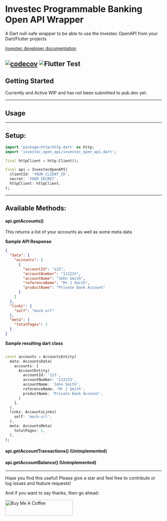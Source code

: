 # Investec Programmable Banking Open API Wrapper

A Dart null-safe wrapper to be able to use the Investec OpenAPI from your Dart/Flutter projects

[Investec developer documentation](https://developer.investec.com/programmable-banking/#programmable-banking)

[![codecov](https://codecov.io/gh/RemeJuan/investec_open_api_dart/branch/master/graph/badge.svg?token=3T9DEDF1VT)](https://codecov.io/gh/RemeJuan/investec_open_api_dart)
![Flutter Test](https://github.com/RemeJuan/investec_open_api_dart/workflows/Flutter%20Test/badge.svg?branch=master)
---

## Getting Started

Currently and Active WIP and has not been submitted to pub.dev yet.

---

## Usage

---

## Setup:

```dart
import 'package:http/http.dart' as http;
import 'investec_open_api/investec_open_api.dart';

final httpClient = http.Client();

final api = InvestecOpenAPI(
  clientId: 'YOUR_CLIENT_ID',
  secret: 'YOUR_SECRET',
  httpClient: httpClient,
);
```

---

## Available Methods:

#### api.getAccounts()

This returns a list of your accounts as well as some meta data

**Sample API Response**

```json
{
  "data": {
    "accounts": [
      {
        "accountId": "123",
        "accountNumber": "112233",
        "accountName": "John Smith",
        "referenceName": "Mr J Smith",
        "productName": "Private Bank Account"
      }
    ]
  },
  "links": {
    "self": "mock-url"
  },
  "meta": {
    "totalPages": 1
  }
}
```

**Sample resulting dart class**

```dart

const accounts = AccountsEntity(
  data: AccountsData(
    accounts: [
      AccountEntity(
        accountId: '123',
        accountNumber: '112233',
        accountName: 'John Smith',
        referenceName: 'Mr J Smith',
        productName: 'Private Bank Account',
      )
    ],
  ),
  links: AccountsLinks(
    self: 'mock-url',
  ),
  meta: AccountsMeta(
    totalPages: 1,
  ),
);
```

#### api.getAccountTransactions() (Unimplemented)

#### api.getAccountBalance() (Unimplemented)

---

Hope you find this useful! Please give a star and feel free to contribute or log issues and feature requests!

And if you want to say thanks, then go ahead:

<a href="https://www.buymeacoffee.com/remelehane" target="_blank"><img src="https://cdn.buymeacoffee.com/buttons/default-red.png" alt="Buy Me A Coffee" style="height: 51px !important;width: 217px !important;" ></a>
